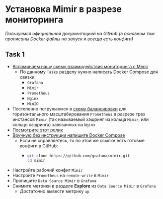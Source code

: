 # Установка Mimir в разрезе мониторинга

_Пользуемся официальной документацией на GitHub (в основном там прописаны Docker файлы на запуск и всегда есть конфиги)_

## Task 1

 - [Вспоминаем нашу схему взаимодействия мониторинга с Mimir](https://github.com/lamjob1993/docker-monitoring/blob/main/mimir/README.md#%D1%81%D1%85%D0%B5%D0%BC%D0%B0-%D1%80%D0%B0%D0%B1%D0%BE%D1%82%D1%8B-mimir)
   - По данному `Tasks` разделу нужно написать Docker Compose для связки:
     - `Grafana`
     - `Mimir`
     - `Prometheus`
     - `Nginx`
     - `MinIO`
- Постепенно погружаемся в [схему балансировки](https://grafana.com/docs/mimir/next/get-started/play-with-grafana-mimir/) для горизонтального масштабирования `Prometheus` в разрезе трех инстансов `Mimir` (так называемый хэшринг из кольца `Mimir`, или кольцо хэшринга) завязанных на `Nginx`
 - [Посмотрите этот ролик](https://grafana.com/docs/mimir/latest/get-started/)
 - [Вручную без инструкции напишите Docker Compose](https://grafana.com/docs/mimir/next/get-started/play-with-grafana-mimir/)
   - Если не справляетесь, то по этой же ссылке есть готовые конфиги в GitHub:
     - ```bash
       git clone https://github.com/grafana/mimir.git
       cd mimir 
       ``` 
- Настройте рабочий конфиг `Mimir` 
 - Настройте `Prometheus` на `remote-write` в `Mimir`
 - Пропишите `Data Source Mimir` в `Grafana`
 - Снимите метрики в разделе **Explore** из `Data Source Mimir` в `Grafana`
   - Достаточно вывести метрику `up`


